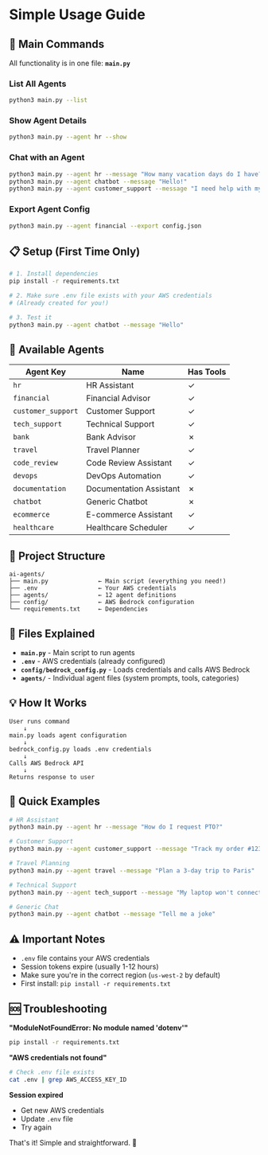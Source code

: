 # Simple Usage Guide

## 🎯 Main Commands

All functionality is in one file: **`main.py`**

### List All Agents
```bash
python3 main.py --list
```

### Show Agent Details
```bash
python3 main.py --agent hr --show
```

### Chat with an Agent
```bash
python3 main.py --agent hr --message "How many vacation days do I have?"
python3 main.py --agent chatbot --message "Hello!"
python3 main.py --agent customer_support --message "I need help with my order"
```

### Export Agent Config
```bash
python3 main.py --agent financial --export config.json
```

## 📋 Setup (First Time Only)

```bash
# 1. Install dependencies
pip install -r requirements.txt

# 2. Make sure .env file exists with your AWS credentials
# (Already created for you!)

# 3. Test it
python3 main.py --agent chatbot --message "Hello"
```

## 🤖 Available Agents

| Agent Key | Name | Has Tools |
|-----------|------|-----------|
| `hr` | HR Assistant | ✓ |
| `financial` | Financial Advisor | ✓ |
| `customer_support` | Customer Support | ✓ |
| `tech_support` | Technical Support | ✓ |
| `bank` | Bank Advisor | ✗ |
| `travel` | Travel Planner | ✓ |
| `code_review` | Code Review Assistant | ✓ |
| `devops` | DevOps Automation | ✓ |
| `documentation` | Documentation Assistant | ✗ |
| `chatbot` | Generic Chatbot | ✗ |
| `ecommerce` | E-commerce Assistant | ✓ |
| `healthcare` | Healthcare Scheduler | ✓ |

## 📁 Project Structure

```
ai-agents/
├── main.py              ← Main script (everything you need!)
├── .env                 ← Your AWS credentials
├── agents/              ← 12 agent definitions
├── config/              ← AWS Bedrock configuration
└── requirements.txt     ← Dependencies
```

## 🔧 Files Explained

- **`main.py`** - Main script to run agents
- **`.env`** - AWS credentials (already configured)
- **`config/bedrock_config.py`** - Loads credentials and calls AWS Bedrock
- **`agents/`** - Individual agent files (system prompts, tools, categories)

## 💡 How It Works

```
User runs command
    ↓
main.py loads agent configuration
    ↓
bedrock_config.py loads .env credentials
    ↓
Calls AWS Bedrock API
    ↓
Returns response to user
```

## 🚀 Quick Examples

```bash
# HR Assistant
python3 main.py --agent hr --message "How do I request PTO?"

# Customer Support
python3 main.py --agent customer_support --message "Track my order #12345"

# Travel Planning
python3 main.py --agent travel --message "Plan a 3-day trip to Paris"

# Technical Support
python3 main.py --agent tech_support --message "My laptop won't connect to WiFi"

# Generic Chat
python3 main.py --agent chatbot --message "Tell me a joke"
```

## ⚠️ Important Notes

- `.env` file contains your AWS credentials
- Session tokens expire (usually 1-12 hours)
- Make sure you're in the correct region (`us-west-2` by default)
- First install: `pip install -r requirements.txt`

## 🆘 Troubleshooting

**"ModuleNotFoundError: No module named 'dotenv'"**
```bash
pip install -r requirements.txt
```

**"AWS credentials not found"**
```bash
# Check .env file exists
cat .env | grep AWS_ACCESS_KEY_ID
```

**Session expired**
- Get new AWS credentials
- Update `.env` file
- Try again

That's it! Simple and straightforward. 🎉
